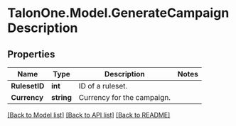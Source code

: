 # TalonOne.Model.GenerateCampaignDescription
## Properties

Name | Type | Description | Notes
------------ | ------------- | ------------- | -------------
**RulesetID** | **int** | ID of a ruleset. | 
**Currency** | **string** | Currency for the campaign. | 

[[Back to Model list]](../README.md#documentation-for-models) [[Back to API list]](../README.md#documentation-for-api-endpoints) [[Back to README]](../README.md)

